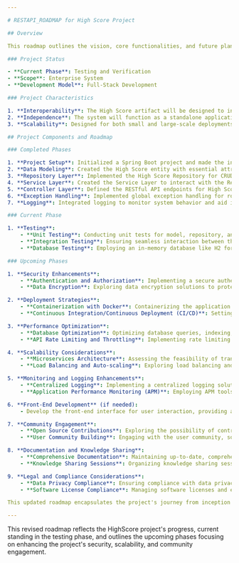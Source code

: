 ```yaml
---

# RESTAPI_ROADMAP for High Score Project

## Overview

This roadmap outlines the vision, core functionalities, and future plans for the High Score project. The High Score project aims to build a RESTful API that records, updates, and retrieves player high scores for various games. It serves as a centralized high score management system and can be integrated with multiple gaming platforms.

### Project Status

- **Current Phase**: Testing and Verification
- **Scope**: Enterprise System
- **Development Model**: Full-Stack Development

### Project Characteristics

1. **Interoperability**: The High Score artifact will be designed to interact seamlessly with other software components and data sets.
2. **Independence**: The system will function as a standalone application, while also being capable of integration with other platforms and data sets.
3. **Scalability**: Designed for both small and large-scale deployments.

## Project Components and Roadmap

### Completed Phases

1. **Project Setup**: Initialized a Spring Boot project and made the initial Git commit.
2. **Data Modeling**: Created the High Score entity with essential attributes like player name and score.
3. **Repository Layer**: Implemented the High Score Repository for CRUD operations.
4. **Service Layer**: Created the Service Layer to interact with the Repository Layer.
5. **Controller Layer**: Defined the RESTful API endpoints for High Score management.
6. **Exception Handling**: Implemented global exception handling for robust error management.
7. **Logging**: Integrated logging to monitor system behavior and aid in debugging.

### Current Phase

1. **Testing**:
    - **Unit Testing**: Conducting unit tests for model, repository, and service layers using JUnit and Mockito.
    - **Integration Testing**: Ensuring seamless interaction between the controller, service, and repository layers.
    - **Database Testing**: Employing an in-memory database like H2 for testing database interactions.

### Upcoming Phases

1. **Security Enhancements**:
    - **Authentication and Authorization**: Implementing a secure authentication and authorization mechanism to safeguard access to sensitive API endpoints.
    - **Data Encryption**: Exploring data encryption solutions to protect sensitive data both at rest and in transit.

2. **Deployment Strategies**:
    - **Containerization with Docker**: Containerizing the application using Docker to streamline deployment, scaling, and management in different environments.
    - **Continuous Integration/Continuous Deployment (CI/CD)**: Setting up a CI/CD pipeline to automate testing and deployment, enhancing the project’s agility and reliability.

3. **Performance Optimization**:
    - **Database Optimization**: Optimizing database queries, indexing, and caching mechanisms to enhance performance and reduce latency.
    - **API Rate Limiting and Throttling**: Implementing rate limiting and throttling mechanisms to manage traffic and ensure the API's availability and responsiveness.

4. **Scalability Considerations**:
    - **Microservices Architecture**: Assessing the feasibility of transitioning to a microservices architecture to enhance scalability and maintainability.
    - **Load Balancing and Auto-scaling**: Exploring load balancing and auto-scaling solutions to manage traffic spikes and ensure a seamless user experience.

5. **Monitoring and Logging Enhancements**:
    - **Centralized Logging**: Implementing a centralized logging solution to facilitate real-time monitoring, error tracking, and analysis.
    - **Application Performance Monitoring (APM)**: Employing APM tools to gain insights into system performance, identify bottlenecks, and optimize operations.

6. **Front-End Development** (if needed):
    - Develop the front-end interface for user interaction, providing a user-friendly platform to view and interact with high scores.

7. **Community Engagement**:
    - **Open Source Contributions**: Exploring the possibility of contributing to the open-source community, sharing learnings, and collaborating on solutions to common challenges.
    - **User Community Building**: Engaging with the user community, soliciting feedback, and fostering a collaborative environment for continuous improvement.

8. **Documentation and Knowledge Sharing**:
    - **Comprehensive Documentation**: Maintaining up-to-date, comprehensive documentation to ensure a clear understanding of the system, facilitate onboarding, and support maintenance efforts.
    - **Knowledge Sharing Sessions**: Organizing knowledge sharing sessions to foster a culture of continuous learning and collaboration among the development team.

9. **Legal and Compliance Considerations**:
    - **Data Privacy Compliance**: Ensuring compliance with data privacy laws and regulations, such as GDPR, to mitigate legal risks and uphold user trust.
    - **Software License Compliance**: Managing software licenses and ensuring compliance to mitigate legal risks and maintain a reputable project standing.

This updated roadmap encapsulates the project's journey from inception to its current testing phase, while also projecting forward into the upcoming phases with a focus on security, deployment, optimization, and community engagement. The roadmap serves as a living document, evolving in tandem with the project’s progress and the emergent learning and opportunities that accompany it.

--- 
```


This revised roadmap reflects the HighScore project's progress, current standing in the testing phase, and outlines the upcoming phases focusing on enhancing the project's security, scalability, and community engagement.

